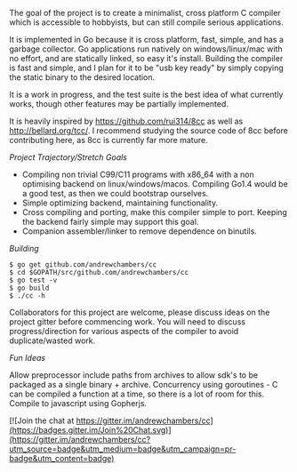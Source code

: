 The goal of the project is to create a minimalist, cross platform C compiler which is accessible to
hobbyists, but can still compile serious applications.

It is implemented in Go because it is cross platform, fast, simple, and has a garbage collector.
Go applications run natively on windows/linux/mac with no effort, and are statically linked, so easy it's install.
Building the compiler is fast and simple, and I plan for it to be "usb key ready" by simply copying the static binary to the desired location.

It is a work in progress, and the test suite is the best idea of what currently works, though other features may be
partially implemented.

It is heavily inspired by https://github.com/rui314/8cc as well as http://bellard.org/tcc/. 
I recommend studying the source code of 8cc before contributing here, as 8cc is currently far more mature.

*Project Trajectory/Stretch Goals*

 * Compiling non trivial C99/C11 programs with x86_64 with a non optimising backend on linux/windows/macos. Compiling Go1.4 would be a good test, as then we could bootstrap ourselves.
 * Simple optimizing backend, maintaining functionality.
 * Cross compiling and porting, make this compiler simple to port. Keeping the backend fairly simple may support this goal.
 * Companion assembler/linker to remove dependence on binutils.

*Building*

```
$ go get github.com/andrewchambers/cc
$ cd $GOPATH/src/github.com/andrewchambers/cc
$ go test -v
$ go build
$ ./cc -h
```

Collaborators for this project are welcome, please discuss ideas on the project gitter before commencing work.
You will need to discuss progress/direction for various aspects of the compiler to avoid duplicate/wasted work.

*Fun Ideas*

Allow preprocessor include paths from archives to allow sdk's to be packaged as a single binary + archive.
Concurrency using goroutines - C can be compiled a function at a time, so there is a lot of room for this.
Compile to javascript using Gopherjs.

[![Join the chat at https://gitter.im/andrewchambers/cc](https://badges.gitter.im/Join%20Chat.svg)](https://gitter.im/andrewchambers/cc?utm_source=badge&utm_medium=badge&utm_campaign=pr-badge&utm_content=badge)

